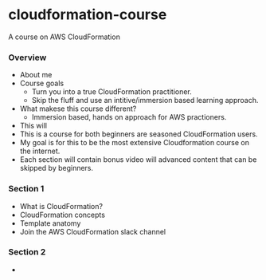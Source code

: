 # cloudformation-course
A course on AWS CloudFormation

### Overview
* About me
* Course goals
    * Turn you into a true CloudFormation practitioner. 
    * Skip the fluff and use an intitive/immersion based learning approach.
* What makese this course different?
    * Immersion based, hands on approach for AWS practioners.
* This will 
* This is a course for both beginners are seasoned CloudFormation users.
* My goal is for this to be the most extensive Cloudformation course on the internet.
* Each section will contain bonus video will advanced content that can be skipped by beginners.

### Section 1
* What is CloudFormation?
* CloudFormation concepts
* Template anatomy
* Join the AWS CloudFormation slack channel

### Section 2
* 
